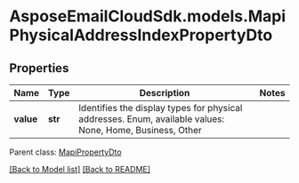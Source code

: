 # AsposeEmailCloudSdk.models.MapiPhysicalAddressIndexPropertyDto
## Properties
Name | Type | Description | Notes
------------ | ------------- | ------------- | -------------
**value** | **str** | Identifies the display types for physical addresses. Enum, available values: None, Home, Business, Other | 

 Parent class: [MapiPropertyDto](MapiPropertyDto.md)

[[Back to Model list]](Models.md) [[Back to README]](README.md)


